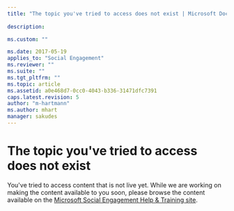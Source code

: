 ```yaml
---
title: "The topic you've tried to access does not exist | Microsoft Docs"
 
description:

ms.custom: ""

ms.date: 2017-05-19
applies_to: "Social Engagement"
ms.reviewer: ""
ms.suite: ""
ms.tgt_pltfrm: ""
ms.topic: article
ms.assetid: a0e468d7-0cc0-4043-b336-31471dfc7391
caps.latest.revision: 5
author: "m-hartmann"
ms.author: mhart
manager: sakudes
---
```

# The topic you've tried to access does not exist
You've tried to access content that is not live yet. While we are working on making the content available to you soon, please browse the content available on the [Microsoft Social Engagement Help & Training site](http://go.microsoft.com/fwlink/p/?LinkID=506601).